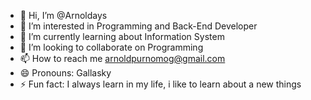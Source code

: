 - 👋 Hi, I’m @Arnoldays
- 👀 I’m interested in Programming and Back-End Developer
- 🌱 I’m currently learning about Information System
- 💞️ I’m looking to collaborate on Programming
- 📫 How to reach me arnoldpurnomog@gmail.com
- 😄 Pronouns: Gallasky
- ⚡ Fun fact: I always learn in my life, i like to learn about a new things

<!---
Arnoldays/Arnoldays is a ✨ special ✨ repository because its `README.md` (this file) appears on your GitHub profile.
You can click the Preview link to take a look at your changes.
--->
